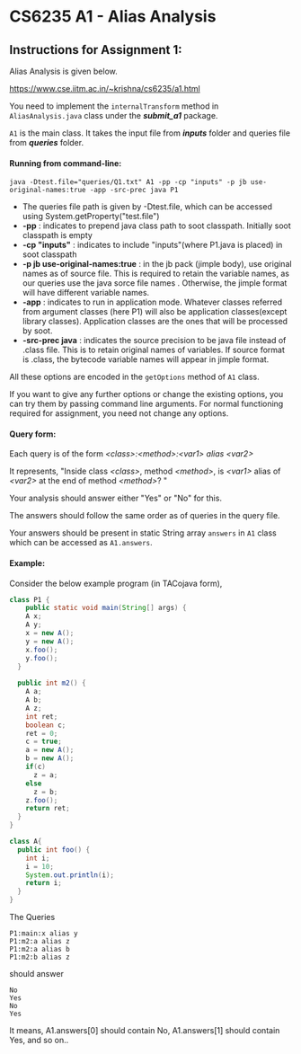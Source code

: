 # CS6235 A1 - Alias Analysis

    
## Instructions for Assignment 1:

Alias Analysis is given below.

https://www.cse.iitm.ac.in/~krishna/cs6235/a1.html

You need to implement the `internalTransform` method in `AliasAnalysis.java` class under the ***submit_a1*** package.

 `A1` is the main class. It takes the input file from ***inputs*** folder and queries file from ***queries*** folder.
 
 #### Running from command-line:
 `java -Dtest.file="queries/Q1.txt" A1 -pp -cp "inputs" -p jb use-original-names:true -app -src-prec java P1`
 
- The queries file path is given by -Dtest.file, which can be accessed using System.getProperty("test.file")
- **-pp** : indicates to prepend java class path to soot classpath. Initially soot classpath is empty
- **-cp "inputs"** : indicates to include "inputs"(where P1.java is placed) in soot classpath 
- **-p jb use-original-names:true** : in the jb pack (jimple body), use original names as of source file. This is required to retain the variable names, as our  queries use the java sorce file names . Otherwise, the jimple format will have different variable names.
- **-app** : indicates to run in application mode. Whatever classes referred from argument classes (here P1) will also be application classes(except library classes). Application classes are the ones that will be processed by soot.
- **-src-prec java** : indicates the source precision to be java file instead of .class file. This is to retain original names of variables. If source format is .class, the bytecode variable names will appear in jimple format.

All these options are encoded in the `getOptions` method of `A1` class.

If you want to give any further options or change the existing options, you can try them by passing command line arguments. For normal functioning required for assignment, you need not change any options. 
 
 
      
#### Query form:

Each query is of the form
*&lt;class&gt;:&lt;method&gt;:&lt;var1&gt; alias &lt;var2&gt;*
      
It represents, "Inside class *&lt;class&gt;*, method *&lt;method&gt;*, is *&lt;var1&gt;* alias of *&lt;var2&gt;* at the end of method *&lt;method&gt;*? "
      
Your analysis should answer either "Yes" or "No" for this.

The answers should follow the same order as of queries in the query file.
      
Your answers should be present in static String array `answers` in `A1` class which can be accessed as `A1.answers`.

#### Example:

Consider the below example program (in TACojava form),
      
```java
class P1 {
    public static void main(String[] args) {
    A x;
    A y;
    x = new A();
    y = new A();
    x.foo();
    y.foo(); 
  }
	
  public int m2() {
    A a;
    A b;
    A z;
    int ret;
    boolean c;
    ret = 0;
    c = true;
    a = new A();
    b = new A();
    if(c)
      z = a;
    else
      z = b;
    z.foo();
    return ret;
  } 
}

class A{
  public int foo() {
    int i;
    i = 10;
    System.out.println(i);
    return i;
  }
}
```
      
The Queries
      
```
P1:main:x alias y
P1:m2:a alias z
P1:m2:a alias b
P1:m2:b alias z
```

should answer
```      
No
Yes
No
Yes
```
It means, A1.answers[0] should contain No, A1.answers[1] should contain Yes, and so on..
